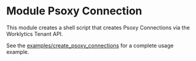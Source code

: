 # Module Psoxy Connection

This module creates a shell script that creates Psoxy Connections via the Worklytics Tenant API.

See the [examples/create_psoxy_connections](../../examples/create_psoxy_connections) for a complete
usage example.
